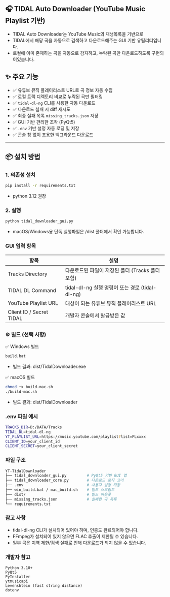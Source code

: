 ## 🎧 TIDAL Auto Downloader (YouTube Music Playlist 기반)

- TIDAL Auto Downloader는 YouTube Music의 재생목록을 기반으로
- TIDAL에서 해당 곡을 자동으로 검색하고 다운로드해주는 GUI 기반 유틸리티입니다.  
- 로컬에 이미 존재하는 곡을 자동으로 감지하고, 누락된 곡만 다운로드하도록 구현되어있습니다.

## ✨ 주요 기능

- ✅ 유튜브 뮤직 플레이리스트 URL로 곡 정보 자동 수집
- ✅ 로컬 트랙 디렉토리 비교로 누락된 곡만 필터링
- ✅ `tidal-dl-ng` CLI를 사용한 자동 다운로드
- ✅ 다운로드 실패 시 diff 재시도
- ✅ 최종 실패 목록 `missing_tracks.json` 저장
- ✅ GUI 기반 편리한 조작 (PyQt5)
- ✅ `.env` 기반 설정 자동 로딩 및 저장
- ✅ 콘솔 창 없이 조용한 백그라운드 다운로드

---

## 📦 설치 방법

### 1. 의존성 설치

```bash
pip install -r requirements.txt
```
- python 3.12 권장


### 2. 실행
```bash
python tidal_downloader_gui.py
```

- macOS/Windows용 단독 실행파일은 /dist 폴더에서 확인 가능합니다.

### GUI 입력 항목
|항목|	설명|
|----|----|
|Tracks Directory|	다운로드된 파일이 저장된 폴더 (Tracks 폴더 포함)|
|TIDAL DL Command	|tidal-dl-ng 실행 명령어 또는 경로 (tidal-dl-ng)|
|YouTube Playlist URL	|대상이 되는 유튜브 뮤직 플레이리스트 URL|
|Client ID / Secret	TIDAL| 개발자 콘솔에서 발급받은 값|

### ⚙️ 빌드 (선택 사항)
✅ Windows 빌드
```bash
build.bat
```
- 빌드 결과: dist/TidalDownloader.exe

✅ macOS 빌드
```bash
chmod +x build-mac.sh
./build-mac.sh
```
- 빌드 결과: dist/TidalDownloader

### .env 파일 예시
```sh
TRACKS_DIR=D:/DATA/Tracks
TIDAL_DL=tidal-dl-ng
YT_PLAYLIST_URL=https://music.youtube.com/playlist?list=PLxxxx
CLIENT_ID=your_client_id
CLIENT_SECRET=your_client_secret
```

### 파일 구조
```bash
YT-TidalDownloader
├── tidal_downloader_gui.py         # PyQt5 기반 GUI 앱
├── tidal_downloader_core.py        # 다운로드 로직 코어
├── .env                            # 사용자 설정 저장
├── win_build.bat / mac_build.sh    # 빌드 스크립트
├── dist/                           # 빌드 아웃풋
├── missing_tracks.json             # 실패한 곡 목록
└── requirements.txt
```

### 참고 사항

- tidal-dl-ng CLI가 설치되어 있어야 하며, 인증도 완료되어야 합니다.
- FFmpeg가 설치되어 있지 않으면 FLAC 추출이 제한될 수 있습니다.
- 일부 곡은 지역 제한/검색 실패로 인해 다운로드가 되지 않을 수 있습니다.

### 개발자 참고
```
Python 3.10+
PyQt5
PyInstaller
ytmusicapi
Levenshtein (fast string distance)
dotenv
```
